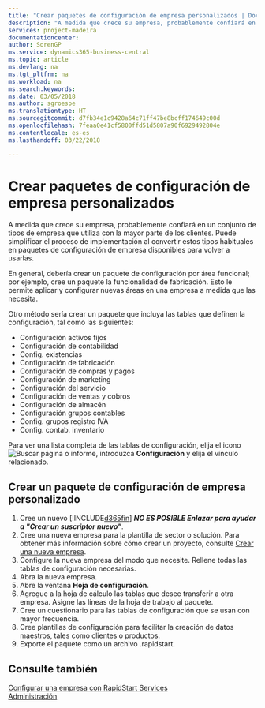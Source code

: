 ```yaml
---
title: "Crear paquetes de configuración de empresa personalizados | Documentos de Microsoft"
description: "A medida que crece su empresa, probablemente confiará en un conjunto de tipos de empresa que utiliza con la mayor parte de los clientes. Puede simplificar el proceso de implementación al convertir estos tipos habituales en paquetes de configuración de empresa disponibles para volver a usarlas."
services: project-madeira
documentationcenter: 
author: SorenGP
ms.service: dynamics365-business-central
ms.topic: article
ms.devlang: na
ms.tgt_pltfrm: na
ms.workload: na
ms.search.keywords: 
ms.date: 03/05/2018
ms.author: sgroespe
ms.translationtype: HT
ms.sourcegitcommit: d7fb34e1c9428a64c71ff47be8bcff174649c00d
ms.openlocfilehash: 7feaa0e41cf5800ffd51d5807a90f6929492804e
ms.contentlocale: es-es
ms.lasthandoff: 03/22/2018

---
```

# <a name="create-custom-company-configuration-packages"></a>Crear paquetes de configuración de empresa personalizados
A medida que crece su empresa, probablemente confiará en un conjunto de tipos de empresa que utiliza con la mayor parte de los clientes. Puede simplificar el proceso de implementación al convertir estos tipos habituales en paquetes de configuración de empresa disponibles para volver a usarlas.  

En general, debería crear un paquete de configuración por área funcional; por ejemplo, cree un paquete la funcionalidad de fabricación. Esto le permite aplicar y configurar nuevas áreas en una empresa a medida que las necesita.  

Otro método sería crear un paquete que incluya las tablas que definen la configuración, tal como las siguientes:  

-   Configuración activos fijos  
-   Configuración de contabilidad  
-   Config. existencias  
-   Configuración de fabricación  
-   Configuración de compras y pagos  
-   Configuración de marketing  
-   Configuración del servicio  
-   Configuración de ventas y cobros  
-   Configuración de almacén  
-   Configuración grupos contables  
-   Config. grupos registro IVA  
-   Config. contab. inventario  

Para ver una lista completa de las tablas de configuración, elija el icono ![Buscar página o informe](media/ui-search/search_small.png "icono Buscar página o informe"), introduzca **Configuración** y elija el vínculo relacionado.  

## <a name="to-create-a-custom-company-configuration-package"></a>Crear un paquete de configuración de empresa personalizado  
1.  Cree un nuevo [!INCLUDE[d365fin](includes/d365fin_md.md)] ***NO ES POSIBLE Enlazar para ayudar a "Crear un suscriptor nuevo"***.   
2.  Cree una nueva empresa para la plantilla de sector o solución. Para obtener más información sobre cómo crear un proyecto, consulte [Crear una nueva empresa](admin-how-to-create-a-new-company.md).  
3.  Configure la nueva empresa del modo que necesite. Rellene todas las tablas de configuración necesarias.  
4.  Abra la nueva empresa.
5. Abre la ventana **Hoja de configuración**.  
6.  Agregue a la hoja de cálculo las tablas que desee transferir a otra empresa. Asigne las líneas de la hoja de trabajo al paquete.  
7.  Cree un cuestionario para las tablas de configuración que se usan con mayor frecuencia.  
8.  Cree plantillas de configuración para facilitar la creación de datos maestros, tales como clientes o productos.  
9.  Exporte el paquete como un archivo .rapidstart.  

## <a name="see-also"></a>Consulte también  
[Configurar una empresa con RapidStart Services](admin-set-up-a-company-with-rapidstart.md)  
[Administración](admin-setup-and-administration.md)

